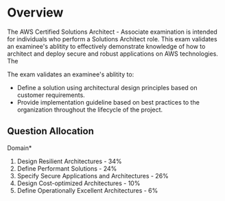 # Overview
The AWS Certified Solutions Architect - Associate examination is intended for individuals who perform a Solutions Architect role. This exam validates an examinee's ablitity to effectively demonstrate knowledge of how to architect and deploy secure and robust applications on AWS technologies. The

The exam validates an examinee's ablitity to:
- Define a solution using architectural design principles based on customer requirements.
- Provide implementation guideline based on best practices to the organization throughout the lifecycle of the project.

## Question Allocation   

Domain*
1. Design Resilient Architectures - 34%
2. Define Performant Solutions - 24%
3. Specify Secure Applications and Architectures - 26%
4. Design Cost-optimized Architectures - 10%
5. Define Operationally Excellent Architectures - 6%
